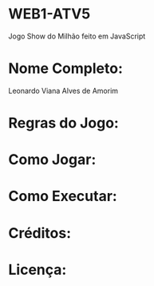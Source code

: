 # WEB1-ATV5
Jogo Show do Milhão feito em JavaScript
# Nome Completo:
Leonardo Viana Alves de Amorim
# Regras do Jogo:
# Como Jogar:
# Como Executar:
# Créditos:
# Licença:
